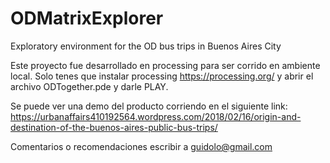 # ODMatrixExplorer
Exploratory environment for the OD bus trips in Buenos Aires City


Este proyecto fue desarrollado en processing para ser corrido en ambiente local. 
Solo tenes que instalar processing https://processing.org/ y abrir el archivo ODTogether.pde y darle PLAY.

Se puede ver una demo del producto corriendo en el siguiente link:
https://urbanaffairs410192564.wordpress.com/2018/02/16/origin-and-destination-of-the-buenos-aires-public-bus-trips/

Comentarios o recomendaciones escribir a guidolo@gmail.com
